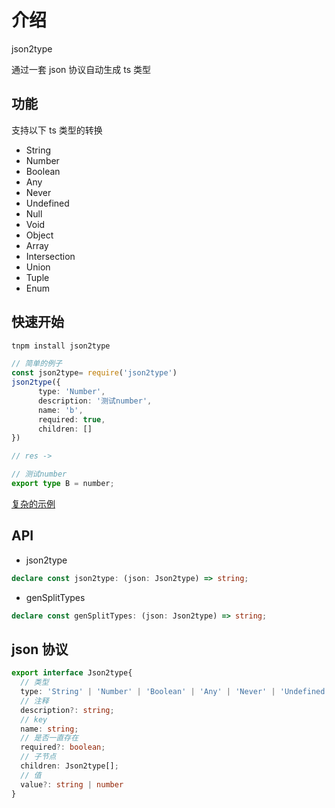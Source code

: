 
# 介绍

json2type

通过一套 json 协议自动生成 ts 类型


## 功能
支持以下 ts 类型的转换

- String
- Number
- Boolean
- Any
- Never
- Undefined
- Null
- Void
- Object
- Array
- Intersection
- Union
- Tuple
- Enum 

## 快速开始

```bash
tnpm install json2type

```

```ts
// 简单的例子
const json2type= require('json2type')
json2type({
      type: 'Number',
      description: '测试number',
      name: 'b',
      required: true,
      children: []
})

// res ->

// 测试number
export type B = number;
```
[复杂的示例](https://github.com/asyalas/json2type/tests/rap2type1.test.ts)

## API

- json2type

```ts
declare const json2type: (json: Json2type) => string;
```
- genSplitTypes

```ts
declare const genSplitTypes: (json: Json2type) => string;
```

## json 协议
```ts
export interface Json2type{
  // 类型
  type: 'String' | 'Number' | 'Boolean' | 'Any' | 'Never' | 'Undefined' | 'Null' | 'Void' | 'Object' | 'Array' | 'Intersection' | 'Union' | 'Tuple' | 'Enum';
  // 注释
  description?: string;
  // key
  name: string;
  // 是否一直存在
  required?: boolean;
  // 子节点
  children: Json2type[];
  // 值
  value?: string | number
}
```


